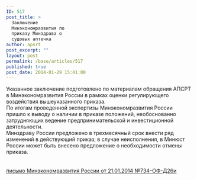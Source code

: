 ```yaml
---
ID: 517
post_title: >
  Заключение
  Минэкономразвития по
  приказу Минздрава о
  судовых аптечка
author: apsrt
post_excerpt: ""
layout: post
permalink: /base/articles/517
published: true
post_date: 2014-01-29 15:41:00
---
```

Указанное заключение подготовлено по материалам обращения АПСРТ в Минэкономразвития России в рамках оценки регулирующего воздействия вышеуказанного приказа. <br />
По итогам проведенной экспертизы Минэкономразвития России пришло к выводу о наличии в приказе положений, необоснованно затрудняющих ведение предпринимательской и инвестиционной деятельности.<br />
Минздраву России предложено в трехмесячный срок внести ряд изменений в действующий приказ; в случае неисполнения, в Минюст России  может быть внесено предложение о необходимости отмены приказа. <br />
<br />
<br />
 <a href="http://www.apsrt.ru/docs/g038.pdf"><span style="text-decoration:underline;"> письмо Минэкономразвития России  от 21.01.2014 №734–ОФ-Д26и </span></a>